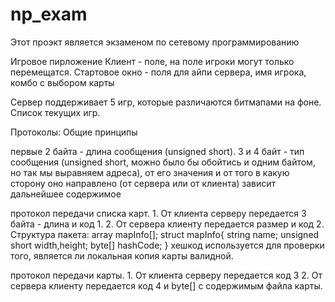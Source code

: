 ﻿np_exam
=======

Этот проэкт является экзаменом по сетевому программированию

Игровое пирложение
Клиент - поле, на поле игроки могут только перемещатся.
Стартовое окно - поля для айпи сервера, имя игрока, комбо с выбором карты


Сервер поддерживает 5 игр, которые различаются битмапами на фоне.
Список текущих игр.

Протоколы:
Общие принципы

первые 2 байта - длина  сообщения (unsigned short).
	3 и 4 байт - тип сообщения (unsigned short, можно было бы обойтись и одним байтом, но так мы выравняем адреса), от его значения и от того в какую сторону оно направлено (от сервера или от клиента) зависит дальнейшее содержимое


протокол передачи списка карт.
	1. От клиента серверу передается 3 байта - длина и код 1.
	2. От сервера клиенту передается размер и код 2.
	Структура пакета:
	array mapInfo[];
	struct mapInfo{
		string name;
		unsigned short width,height;
		byte[] hashCode;
}
хешкод используется для проверки того, является ли локальная копия карты валидной.
		
протокол передачи карты.
	1. От клиента серверу передается код 3
	2. От сервера клиенту передается код 4 и byte[] с содержимым файла карты.
	